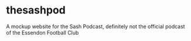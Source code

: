 # thesashpod
A mockup website for the Sash Podcast, definitely not the official podcast of the Essendon Football Club
